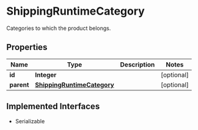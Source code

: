 

# ShippingRuntimeCategory

Categories to which the product belongs.

## Properties

| Name | Type | Description | Notes |
|------------ | ------------- | ------------- | -------------|
|**id** | **Integer** |  |  [optional] |
|**parent** | [**ShippingRuntimeCategory**](ShippingRuntimeCategory.md) |  |  [optional] |


## Implemented Interfaces

* Serializable



